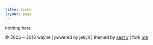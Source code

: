 ```yaml
---
title: links
layout: page
---
```


nothing here

<footer>
	<div>
		&copy; 2006 ~ 2013 wayne | powered by jekyll | themed by <a href="http://lhzhang.com" title="sext v">sext v</a> | fork <a href="https://github.com/waynezhang/blog" title="fork me">me</a>
	</div>
</footer>